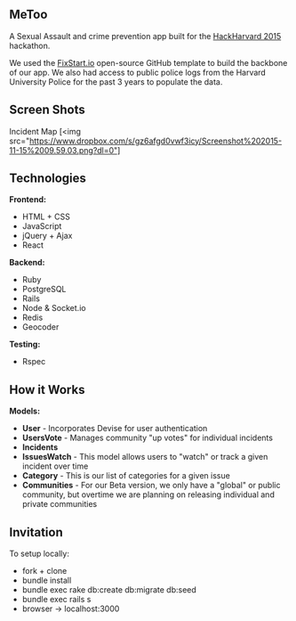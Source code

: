 ## MeToo

A Sexual Assault and crime prevention app built for the [HackHarvard 2015](hackharvard.org) hackathon.

We used the [FixStart.io](https://github.com/shadylogic/fixstarter) open-source GitHub template to build the backbone of our app. We also had access to public police logs from the Harvard University Police for the past 3 years to populate the data.

## Screen Shots

Incident Map
[<img src="https://www.dropbox.com/s/gz6afgd0vwf3icy/Screenshot%202015-11-15%2009.59.03.png?dl=0"]

## Technologies

**Frontend:**
* HTML + CSS
* JavaScript
* jQuery + Ajax
* React

**Backend:**
* Ruby
* PostgreSQL
* Rails
* Node & Socket.io
* Redis
* Geocoder

**Testing:**
* Rspec

## How it Works

**Models:**
  * **User** - Incorporates Devise for user authentication
  * **UsersVote** - Manages community "up votes" for individual incidents
  * **Incidents**
  * **IssuesWatch** - This model allows users to "watch" or track a given incident over time
  * **Category** - This is our list of categories for a given issue
  * **Communities** - For our Beta version, we only have a "global" or public community, but overtime we are planning on releasing individual and private communities

## Invitation

To setup locally:

* fork + clone
* bundle install
* bundle exec rake db:create db:migrate db:seed
* bundle exec rails s
* browser -> localhost:3000
